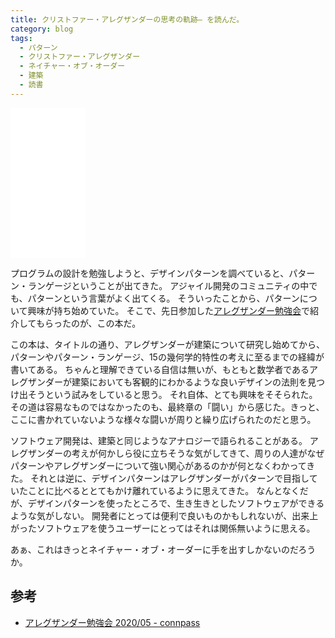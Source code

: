 ```yaml
---
title: クリストファー・アレグザンダーの思考の軌跡― を読んだ。
category: blog
tags:
  - パターン
  - クリストファー・アレグザンダー
  - ネイチャー・オブ・オーダー
  - 建築
  - 読書
---
```


<iframe style="width:120px;height:240px;" marginwidth="0" marginheight="0" scrolling="no" frameborder="0" src="//rcm-fe.amazon-adsystem.com/e/cm?lt1=_blank&bc1=000000&IS2=1&bg1=FFFFFF&fc1=000000&lc1=0000FF&t=satoryugithubpages-22&language=ja_JP&o=9&p=8&l=as4&m=amazon&f=ifr&ref=as_ss_li_til&asins=4395320465&linkId=dac45174134b96af4692da6279e744e8"></iframe>

プログラムの設計を勉強しようと、デザインパターンを調べていると、パターン・ランゲージということが出てきた。
アジャイル開発のコミュニティの中でも、パターンという言葉がよく出てくる。
そういったことから、パターンについて興味が持ち始めていた。
そこで、先日参加した[アレグザンダー勉強会](https://alexander-study.connpass.com/event/175742/)で紹介してもらったのが、この本だ。

この本は、タイトルの通り、アレグザンダーが建築について研究し始めてから、パターンやパターン・ランゲージ、15の幾何学的特性の考えに至るまでの経緯が書いてある。
ちゃんと理解できている自信は無いが、もともと数学者であるアレグザンダーが建築においても客観的にわかるような良いデザインの法則を見つけ出そうという試みをしていると思う。
それ自体、とても興味をそそられた。その道は容易なものではなかったのも、最終章の「闘い」から感じた。きっと、ここに書かれていないような様々な闘いが周りと繰り広げられたのだと思う。

ソフトウェア開発は、建築と同じようなアナロジーで語られることがある。
アレグザンダーの考えが何かしら役に立ちそうな気がしてきて、周りの人達がなぜパターンやアレグザンダーについて強い関心があるのかが何となくわかってきた。
それとは逆に、デザインパターンはアレグザンダーがパターンで目指していたことに比べるととてもかけ離れているように思えてきた。
なんとなくだが、デザインパターンを使ったところで、生き生きとしたソフトウェアができるような気がしない。
開発者にとっては便利で良いものかもしれないが、出来上がったソフトウェアを使うユーザーにとってはそれは関係無いように思える。

あぁ、これはきっとネイチャー・オブ・オーダーに手を出すしかないのだろうか。

## 参考

- [アレグザンダー勉強会 2020/05 - connpass](https://alexander-study.connpass.com/event/175742/)